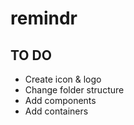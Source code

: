 # remindr

## TO DO
- Create icon & logo
- Change folder structure
- Add components
- Add containers
